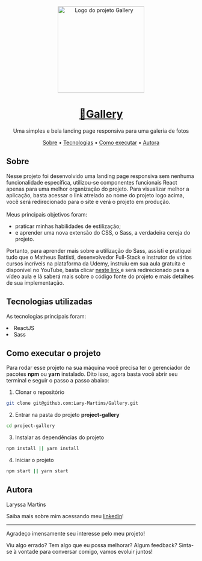 <div align="center">
  <img src="https://user-images.githubusercontent.com/82418521/135568137-ee02ced8-fd7b-4ff3-8189-c8be3581f2ea.png" width="230" title="Logo do projeto Gallery">
<h1>
    <a href="https://gallery-lary-martins.vercel.app/">🔗Gallery</a>
</h1>
<p>Uma simples e bela landing page responsiva para uma galeria de fotos</p>
</div>

<p align="center">
 <a href="#sobre">Sobre</a> •
 <a href="#lib">Tecnologias</a> • 
 <a href="#how-use">Como executar</a> •
 <a href="#me">Autora</a> 
</p>

<h2 id="sobre">Sobre</h2>
<p>
Nesse projeto foi desenvolvido uma landing page responsiva sem nenhuma funcionalidade específica, utilizou-se componentes funcionais React apenas para uma melhor organização do projeto. Para visualizar melhor a aplicação, basta acessar o link atrelado ao nome do projeto logo acima, você será redirecionado para o site e verá o projeto em produção.
<br/ >
<br/ >
Meus principais objetivos foram:
<ul>
<li>praticar minhas habilidades de estilização;</li>
<li>e aprender uma nova extensão do CSS, o Sass, a verdadeira cereja do projeto.</li>
</ul>
Portanto, para aprender mais sobre a utilização do Sass, assisti e pratiquei tudo que o Matheus Battisti, desenvolvedor Full-Stack e instrutor de vários cursos incríveis na plataforma da Udemy, instruiu em sua aula gratuita e disponível no YouTube, basta clicar
<a href="https://www.youtube.com/watch?v=Wo5t3uUV8n4"> neste link </a> e será redirecionado para a vídeo aula e lá saberá mais sobre o código fonte do projeto e mais detalhes de sua implementação.
</p>

<h2 id="lib">Tecnologias utilizadas</h2>
<p> As tecnologias principais foram:
<li>ReactJS</li>
<li>Sass</li>
</p>

<h2 id="how-use">Como executar o projeto</h2>
<p>
Para rodar esse projeto na sua máquina você precisa ter o gerenciador de pacotes <strong>npm</strong> ou <strong>yarn</strong> instalado. Dito isso, agora basta você abrir seu terminal e seguir o passo a passo abaixo:

1. Clonar o repositório

```bash
git clone git@github.com:Lary-Martins/Gallery.git
```
2. Entrar na pasta do projeto <strong>project-gallery</strong>

```bash
cd project-gallery
```
3. Instalar as dependências do projeto

```bash
npm install || yarn install 
```
4. Iniciar o projeto

```bash
npm start || yarn start 
```
</p>

<h2 id="me">Autora</h2>
<p>Laryssa Martins</p>
<p>Saiba mais sobre mim acessando meu <a href="https://www.linkedin.com/in/laryssa-martins-11196b20a">linkedin</a>!</p>

---

<p>Agradeço imensamente seu interesse pelo meu projeto!</p> 
<p>Viu algo errado? Tem algo que eu possa melhorar? Algum feedback? Sinta-se à vontade para conversar comigo, vamos evoluir juntos!</p>
